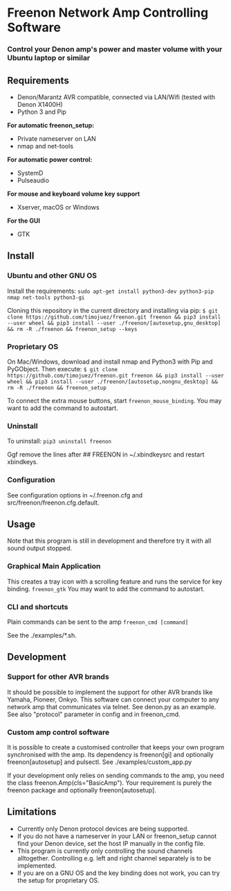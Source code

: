 # Freenon Network Amp Controlling Software
### Control your Denon amp's power and master volume with your Ubuntu laptop or similar

## Requirements
- Denon/Marantz AVR compatible, connected via LAN/Wifi (tested with Denon X1400H)
- Python 3 and Pip

**For automatic freenon_setup:**
- Private nameserver on LAN
- nmap and net-tools

**For automatic power control:**
- SystemD
- Pulseaudio

**For mouse and keyboard volume key support**
- Xserver, macOS or Windows

**For the GUI**
- GTK


## Install

### Ubuntu and other GNU OS
Install the requirements:
`sudo apt-get install python3-dev python3-pip nmap net-tools python3-gi`

Cloning this repository in the current directory and installing via pip:
`$ git clone https://github.com/timojuez/freenon.git freenon && pip3 install --user wheel && pip3 install --user ./freenon/[autosetup,gnu_desktop] && rm -R ./freenon && freenon_setup --keys`

### Proprietary OS
On Mac/Windows, download and install nmap and Python3 with Pip and PyGObject.
Then execute:
`$ git clone https://github.com/timojuez/freenon.git freenon && pip3 install --user wheel && pip3 install --user ./freenon/[autosetup,nongnu_desktop] && rm -R ./freenon && freenon_setup`

To connect the extra mouse buttons, start `freenon_mouse_binding`. You may want to add the command to autostart.

### Uninstall
To uninstall: `pip3 uninstall freenon`

Ggf remove the lines after ## FREENON in ~/.xbindkeysrc and restart xbindkeys.


### Configuration
See configuration options in ~/.freenon.cfg and src/freenon/freenon.cfg.default.


## Usage

Note that this program is still in development and therefore try it with all sound output stopped.

### Graphical Main Application
This creates a tray icon with a scrolling feature and runs the service for key binding.
`freenon_gtk`
You may want to add the command to autostart.


### CLI and shortcuts
Plain commands can be sent to the amp
`freenon_cmd [command]`

See the ./examples/*.sh.


## Development

### Support for other AVR brands
It should be possible to implement the support for other AVR brands like Yamaha, Pioneer, Onkyo. This software can connect your computer to any network amp that communicates via telnet. See denon.py as an example. See also "protocol" parameter in config and in freenon_cmd.

### Custom amp control software
It is possible to create a customised controller that keeps your own program synchronised with the amp. Its dependency is freenon[gi] and optionally freenon[autosetup] and pulsectl.
See ./examples/custom_app.py

If your development only relies on sending commands to the amp, you need the class freenon.Amp(cls="BasicAmp"). Your requirement is purely the freenon package and optionally freenon[autosetup].


## Limitations
- Currently only Denon protocol devices are being supported.
- If you do not have a nameserver in your LAN or freenon_setup cannot find your Denon device, set the host IP manually in the config file.
- This program is currently only controlling the sound channels alltogether. Controlling e.g. left and right channel separately is to be implemented.
- If you are on a GNU OS and the key binding does not work, you can try the setup for proprietary OS.

